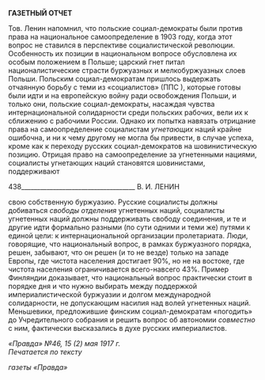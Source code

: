**ГАЗЕТНЫЙ ОТЧЕТ**

Тов. Ленин напомнил, что польские социал-демократы были против права на нацио­нальное самоопределение в 1903 году, когда этот вопрос не ставился в перспективе со­циалистической революции. Особенность их позиции в национальном вопросе обу­словлена их особым положением в Польше; царский гнет питал националистические страсти буржуазных и мелкобуржуазных слоев Польши. Польским социал-демократам пришлось выдержать отчаянную борьбу с теми из «социалистов» (ППС ), которые готовы были идти и на европейскую войну ради освобождения Польши, и только они, польские социал-демократы, насаждая чувства интернациональной солидарности среди польских рабочих, вели их к сближению с рабочими России. Однако их попытка навя­зать отрицание права на самоопределение социалистам _угнетающих_ наций крайне ошибочна, и ни к чему другому не могла бы привести, в случае успеха, кроме как к пе­реходу русских социал-демократов на шовинистическую позицию. Отрицая право на самоопределение за угнетенными нациями, социалисты угнетающих наций становятся шовинистами, поддерживают

  

438____________________________________ В. И. ЛЕНИН

свою собственную буржуазию. Русские социалисты должны добиваться _свободы отде­ления_ угнетенных наций, социалисты угнетенных наций должны поддерживать свободу соединения, и те и другие идти формально разными (по сути одними и теми же) путями к единой цели: к интернациональной организации пролетариата. Люди, говорящие, что национальный вопрос, в рамках буржуазного порядка, решен, забывают, что он решен (и то не везде) только на западе Европы, где чистота населения достигает 90%, но не на востоке, где чистота населения ограничивается всего-навсего 43%. Пример Финляндии доказывает, что национальный вопрос практически стоит в порядке дня и что нужно выбирать между поддержкой империалистической буржуазии и долгом международной солидарности, не допускающим насилия над волей угнетенных наций. Меньшевики, предложившие финским социал-демократам «погодить» до Учредительного собрания и решить вопрос об автономии _совместно_ с ним, фактически высказались в духе русских империалистов.

_«Правда» №46, 15 (2) мая 1917 г.                                                            Печатается по тексту_

_газеты «Правда»_